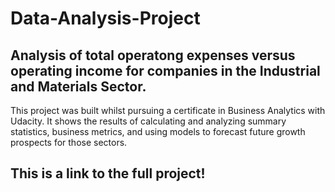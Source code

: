 # Data-Analysis-Project
## Analysis of total operatong expenses versus operating income for companies in the Industrial and Materials Sector.

This project was built whilst pursuing a certificate in Business Analytics with Udacity. It shows the results of calculating and analyzing summary statistics, business metrics, and using models to forecast future growth prospects for those sectors.
## This is a link to the full project!
